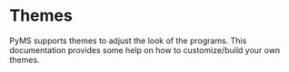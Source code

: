 # Themes
PyMS supports themes to adjust the look of the programs. This documentation provides some help on how to customize/build your own themes.